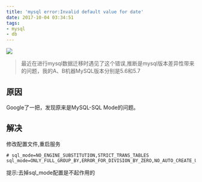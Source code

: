 ```yaml
---
title: 'mysql error:Invalid default value for date'
date: 2017-10-04 03:34:51
tags:
- mysql
- db
---
```

![](http://or0g12e5e.bkt.clouddn.com/blog/2017-10-03-201336.jpg)

> 最近在进行mysql数据迁移时遇见了这个错误,推断是mysql版本差异性带来的问题，我的A、B机器MySQL版本分别是5.6和5.7

## 原因
Google了一把，发现原来是MySQL-SQL Mode的问题。

## 解决
修改配置文件,重启服务
```
# sql_mode=NO_ENGINE_SUBSTITUTION,STRICT_TRANS_TABLES 
sql_mode=ONLY_FULL_GROUP_BY,ERROR_FOR_DIVISION_BY_ZERO,NO_AUTO_CREATE_USER,NO_ENGINE_SUBSTITUTION
```
提示:去掉sql_mode配置是不起作用的
